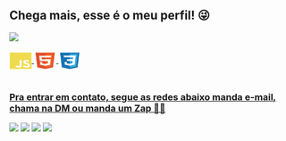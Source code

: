 ## Chega mais, esse é o meu perfil! 😜

<div>
  <a href="https://github.com/BrunoAndradeDinis">
<!--   <img height="180em" src="https://github-readme-stats.vercel.app/api?username=BrunoAndradeDinis&show_icons=true&theme=tokyonight&include_all_commits=true&count_private=true"/> -->
  <img height="180em" src="https://github-readme-stats.vercel.app/api/top-langs/?username=BrunoAndradeDinis&layout=compact&langs_count=6&theme=tokyonight"/>
</div>
<div style="display: inline_block"><br>
  <img align="center" alt="Js" height="30" width="40" src="https://raw.githubusercontent.com/devicons/devicon/master/icons/javascript/javascript-plain.svg">
  <img align="center" alt="HTML" height="30" width="40" src="https://raw.githubusercontent.com/devicons/devicon/master/icons/html5/html5-original.svg">
  <img align="center" alt="CSS" height="30" width="40" src="https://raw.githubusercontent.com/devicons/devicon/master/icons/css3/css3-original.svg">
</div>
 
 <br>
 
  ### Pra entrar em contato, segue as redes abaixo manda e-mail, chama na DM ou manda um Zap 🐱‍🏍
 
<div> 
  <a href="https://instagram.com/brunodeandradedinis" target="_blank"><img src="https://img.shields.io/badge/-Instagram-%23E4405F?style=for-the-badge&logo=instagram&logoColor=white" target="_blank"></a>
  <a href = "mailto:bruno.a.dinis96@gmail.com"><img src="https://img.shields.io/badge/-Gmail-%23333?style=for-the-badge&logo=gmail&logoColor=red" target="_blank"></a>
  <a href="https://www.linkedin.com/in/bruno-de-andrade-dinis-8534a1182" target="_blank"><img src="https://img.shields.io/badge/-LinkedIn-%230077B5?style=for-the-badge&logo=linkedin&logoColor=white" target="_blank"></a> 
  <a href="https://api.whatsapp.com/send/?phone=5516991098254&text&app_absent=0" target="_blank"><img src="https://img.shields.io/badge/-WhatsApp-%1f7a1f?style=for-the-badge&logo=whatsapp&logoColor=white" target="_blank"></a> 
 
  <!--![Snake animation](https://github.com/BrunoAndradeDinis/BrunoAndradeDinis/blob/output/github-contribution-grid-snake.svg)-->


</div>
